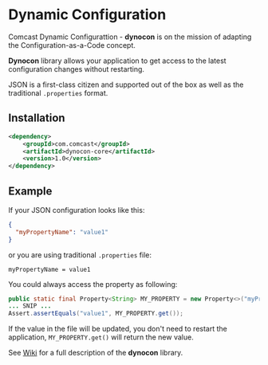 # Dynamic Configuration

Comcast Dynamic Configurattion - **dynocon** is on the mission of adapting the Configuration-as-a-Code concept.

**Dynocon** library allows your application to get access to the latest configuration changes without restarting.

JSON is a first-class citizen and supported out of the box as well as the traditional `.properties` format.

## Installation

```xml
<dependency>
	<groupId>com.comcast</groupId>
	<artifactId>dynocon-core</artifactId>
	<version>1.0</version>
</dependency>
```

## Example

If your JSON configuration looks like this:
```json
{
  "myPropertyName": "value1"
}
```
or you are using traditional `.properties` file:
```properties
myPropertyName = value1
```

You could always access the property as following:
```java
public static final Property<String> MY_PROPERTY = new Property<>("myPropertyName", String.class);
... SNIP ...
Assert.assertEquals("value1", MY_PROPERTY.get());
```
If the value in the file will be updated, you don't need to restart the application, `MY_PROPERTY.get()` will return the new value.

See [Wiki](https://github.com/Comcast/dynocon/wiki) for a full description of the **dynocon** library. 
